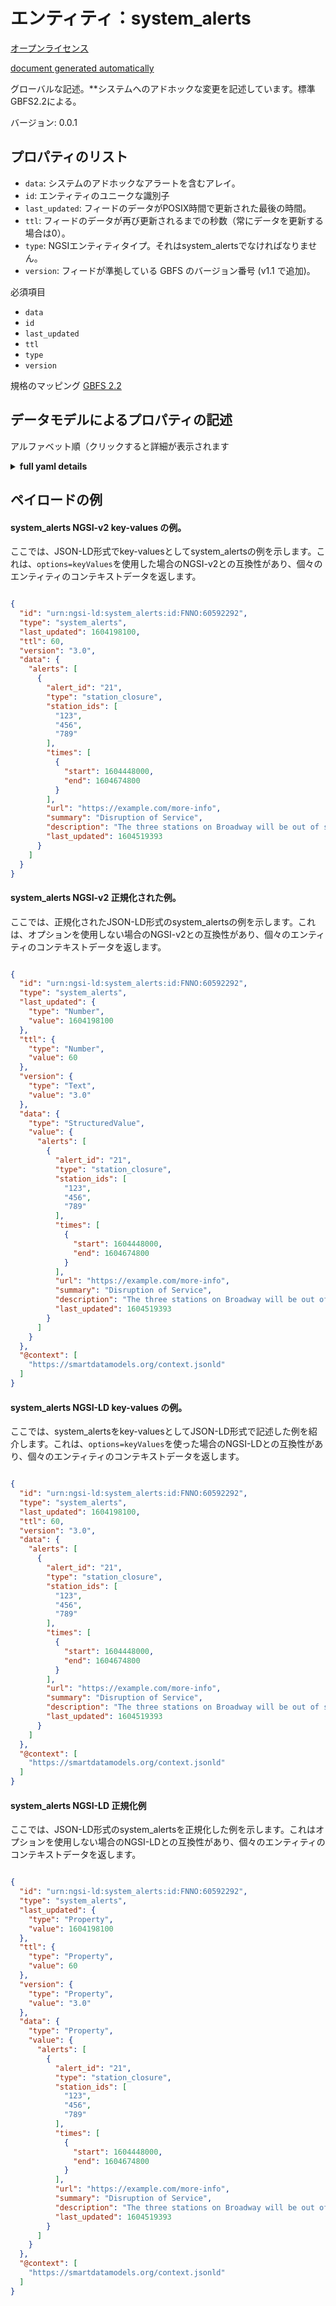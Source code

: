 エンティティ：system_alerts  
====================  
[オープンライセンス](https://github.com/smart-data-models//dataModel.GBFS/blob/master/system_alerts/LICENSE.md)  
[document generated automatically](https://docs.google.com/presentation/d/e/2PACX-1vTs-Ng5dIAwkg91oTTUdt8ua7woBXhPnwavZ0FxgR8BsAI_Ek3C5q97Nd94HS8KhP-r_quD4H0fgyt3/pub?start=false&loop=false&delayms=3000#slide=id.gb715ace035_0_60)  
グローバルな記述。**システムへのアドホックな変更を記述しています。標準GBFS2.2による。  
バージョン: 0.0.1  

## プロパティのリスト  

- `data`: システムのアドホックなアラートを含むアレイ。  - `id`: エンティティのユニークな識別子  - `last_updated`: フィードのデータがPOSIX時間で更新された最後の時間。  - `ttl`: フィードのデータが再び更新されるまでの秒数（常にデータを更新する場合は0）。  - `type`: NGSIエンティティタイプ。それはsystem_alertsでなければなりません。  - `version`: フィードが準拠している GBFS のバージョン番号 (v1.1 で追加)。    
必須項目  
- `data`  - `id`  - `last_updated`  - `ttl`  - `type`  - `version`    
規格のマッピング [GBFS 2.2](https://github.com/NABSA/gbfs/blob/v2.2/gbfs.md)  
## データモデルによるプロパティの記述  
アルファベット順（クリックすると詳細が表示されます  
<details><summary><strong>full yaml details</strong></summary>    
```yaml  
system_alerts:    
  description: 'Describes ad-hoc changes to the system. According to the Standard GBFS 2.2'    
  properties:    
    data:    
      description: 'Array that contains ad-hoc alerts for the system.'    
      properties:    
        alerts:    
          items:    
            properties:    
              alert_id:    
                description: 'Identifier for this alert.'    
                type: string    
              description:    
                description: 'Detailed description of the alert.'    
                type: string    
              last_updated:    
                description: 'Indicates the last time the info for the alert was updated.'    
                minimum: 1450155600    
                type: number    
              region_ids:    
                description: 'Array of identifiers of the regions for which this alert applies.'    
                items:    
                  type: string    
                type: array    
              station_ids:    
                description: 'Array of identifiers of the stations for which this alert applies.'    
                items:    
                  type: string    
                type: array    
              summary:    
                description: 'A short summary of this alert to be displayed to the customer.'    
                type: string    
              times:    
                additionalItems: false    
                description: 'Array of objects indicating when the alert is in effect.'    
                items:    
                  properties:    
                    end:    
                      description: 'End time of the alert.'    
                      minimum: 1450155600    
                      type: number    
                    start:    
                      description: 'Start time of the alert.'    
                      minimum: 1450155600    
                      type: number    
                  type: object    
                required:    
                  - start    
                type: array    
              type:    
                description: 'Type of alert.'    
                enum:    
                  - system_closure    
                  - station_closure    
                  - station_move    
                  - other    
                type: string    
              url:    
                description: 'URL where the customer can learn more information about this alert.'    
                format: uri    
                type: string    
            required:    
              - alert_id    
              - type    
              - summary    
            type: object    
          type: array    
      required:    
        - alerts    
      type: object    
      x-ngsi:    
        type: Property    
    id:    
      anyOf:    
        - description: 'Property. Identifier format of any NGSI entity'    
          maxLength: 256    
          minLength: 1    
          pattern: ^[\w\-\.\{\}\$\+\*\[\]`|~^@!,:\\]+$    
          type: string    
        - description: 'Property. Identifier format of any NGSI entity'    
          format: uri    
          type: string    
      description: 'Unique identifier of the entity'    
      x-ngsi:    
        type: Property    
    last_updated:    
      description: 'Last time the data in the feed was updated in POSIX time.'    
      minimum: 1450155600    
      type: integer    
      x-ngsi:    
        type: Property    
    ttl:    
      description: 'Number of seconds before the data in the feed will be updated again (0 if the data should always be refreshed).'    
      minimum: 0    
      type: integer    
      x-ngsi:    
        type: Property    
    type:    
      description: 'NGSI entity type. It has to be system_alerts'    
      enum:    
        - system_alerts    
      type: string    
      x-ngsi:    
        type: Property    
    version:    
      description: 'GBFS version number to which the feed conforms, according to the versioning framework (added in v1.1).'    
      enum:    
        - 1.1-RC    
        - 1.1    
        - 2.0-RC    
        - 2.0    
        - 2.1-RC    
        - 2.1-RC2    
        - 2.1    
        - 2.2    
        - 3.0-RC    
        - 3.0    
      type: string    
      x-ngsi:    
        type: Property    
  required:    
    - last_updated    
    - ttl    
    - version    
    - data    
    - id    
    - type    
  type: object    
  version: 0.0.1    
```  
</details>    
## ペイロードの例  
#### system_alerts NGSI-v2 key-values の例。  
ここでは、JSON-LD形式でkey-valuesとしてsystem_alertsの例を示します。これは、`options=keyValues`を使用した場合のNGSI-v2との互換性があり、個々のエンティティのコンテキストデータを返します。  
```json  
{  
  "id": "urn:ngsi-ld:system_alerts:id:FNNO:60592292",  
  "type": "system_alerts",  
  "last_updated": 1604198100,  
  "ttl": 60,  
  "version": "3.0",  
  "data": {  
    "alerts": [  
      {  
        "alert_id": "21",  
        "type": "station_closure",  
        "station_ids": [  
          "123",  
          "456",  
          "789"  
        ],  
        "times": [  
          {  
            "start": 1604448000,  
            "end": 1604674800  
          }  
        ],  
        "url": "https://example.com/more-info",  
        "summary": "Disruption of Service",  
        "description": "The three stations on Broadway will be out of service from 12:00am Nov 3 to 3:00pm Nov 6th to accommodate road work",  
        "last_updated": 1604519393  
      }  
    ]  
  }  
}  
```  
#### system_alerts NGSI-v2 正規化された例。  
ここでは、正規化されたJSON-LD形式のsystem_alertsの例を示します。これは、オプションを使用しない場合のNGSI-v2との互換性があり、個々のエンティティのコンテキストデータを返します。  
```json  
{  
  "id": "urn:ngsi-ld:system_alerts:id:FNNO:60592292",  
  "type": "system_alerts",  
  "last_updated": {  
    "type": "Number",  
    "value": 1604198100  
  },  
  "ttl": {  
    "type": "Number",  
    "value": 60  
  },  
  "version": {  
    "type": "Text",  
    "value": "3.0"  
  },  
  "data": {  
    "type": "StructuredValue",  
    "value": {  
      "alerts": [  
        {  
          "alert_id": "21",  
          "type": "station_closure",  
          "station_ids": [  
            "123",  
            "456",  
            "789"  
          ],  
          "times": [  
            {  
              "start": 1604448000,  
              "end": 1604674800  
            }  
          ],  
          "url": "https://example.com/more-info",  
          "summary": "Disruption of Service",  
          "description": "The three stations on Broadway will be out of service from 12:00am Nov 3 to 3:00pm Nov 6th to accommodate road work",  
          "last_updated": 1604519393  
        }  
      ]  
    }  
  },  
  "@context": [  
    "https://smartdatamodels.org/context.jsonld"  
  ]  
}  
```  
#### system_alerts NGSI-LD key-values の例。  
ここでは、system_alertsをkey-valuesとしてJSON-LD形式で記述した例を紹介します。これは、`options=keyValues`を使った場合のNGSI-LDとの互換性があり、個々のエンティティのコンテキストデータを返します。  
```json  
{  
  "id": "urn:ngsi-ld:system_alerts:id:FNNO:60592292",  
  "type": "system_alerts",  
  "last_updated": 1604198100,  
  "ttl": 60,  
  "version": "3.0",  
  "data": {  
    "alerts": [  
      {  
        "alert_id": "21",  
        "type": "station_closure",  
        "station_ids": [  
          "123",  
          "456",  
          "789"  
        ],  
        "times": [  
          {  
            "start": 1604448000,  
            "end": 1604674800  
          }  
        ],  
        "url": "https://example.com/more-info",  
        "summary": "Disruption of Service",  
        "description": "The three stations on Broadway will be out of service from 12:00am Nov 3 to 3:00pm Nov 6th to accommodate road work",  
        "last_updated": 1604519393  
      }  
    ]  
  },  
  "@context": [  
    "https://smartdatamodels.org/context.jsonld"  
  ]  
}  
```  
#### system_alerts NGSI-LD 正規化例  
ここでは、JSON-LD形式のsystem_alertsを正規化した例を示します。これはオプションを使用しない場合のNGSI-LDとの互換性があり、個々のエンティティのコンテキストデータを返します。  
```json  
{  
  "id": "urn:ngsi-ld:system_alerts:id:FNNO:60592292",  
  "type": "system_alerts",  
  "last_updated": {  
    "type": "Property",  
    "value": 1604198100  
  },  
  "ttl": {  
    "type": "Property",  
    "value": 60  
  },  
  "version": {  
    "type": "Property",  
    "value": "3.0"  
  },  
  "data": {  
    "type": "Property",  
    "value": {  
      "alerts": [  
        {  
          "alert_id": "21",  
          "type": "station_closure",  
          "station_ids": [  
            "123",  
            "456",  
            "789"  
          ],  
          "times": [  
            {  
              "start": 1604448000,  
              "end": 1604674800  
            }  
          ],  
          "url": "https://example.com/more-info",  
          "summary": "Disruption of Service",  
          "description": "The three stations on Broadway will be out of service from 12:00am Nov 3 to 3:00pm Nov 6th to accommodate road work",  
          "last_updated": 1604519393  
        }  
      ]  
    }  
  },  
  "@context": [  
    "https://smartdatamodels.org/context.jsonld"  
  ]  
}  
```  
